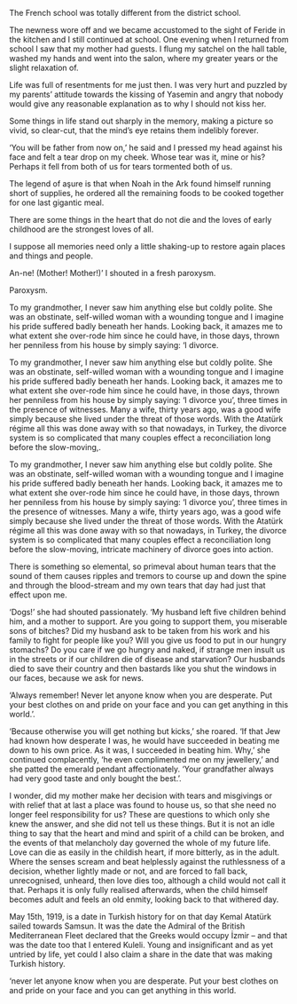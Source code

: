 

The French school was totally different from the district school.

The newness wore off and we became accustomed to the sight of Feride in the kitchen and I still continued at school. One evening when I returned from school I saw that my mother had guests. I flung my satchel on the hall table, washed my hands and went into the salon, where my greater years or the slight relaxation of.

Life was full of resentments for me just then. I was very hurt and puzzled by my parents’ attitude towards the kissing of Yasemin and angry that nobody would give any reasonable explanation as to why I should not kiss her.

Some things in life stand out sharply in the memory, making a picture so vivid, so clear-cut, that the mind’s eye retains them indelibly forever.

‘You will be father from now on,’ he said and I pressed my head against his face and felt a tear drop on my cheek. Whose tear was it, mine or his? Perhaps it fell from both of us for tears tormented both of us.

The legend of aşure is that when Noah in the Ark found himself running short of supplies, he ordered all the remaining foods to be cooked together for one last gigantic meal.

There are some things in the heart that do not die and the loves of early childhood are the strongest loves of all.

I suppose all memories need only a little shaking-up to restore again places and things and people.

An-ne! (Mother! Mother!)’ I shouted in a fresh paroxysm.

Paroxysm.

To my grandmother, I never saw him anything else but coldly polite. She was an obstinate, self-willed woman with a wounding tongue and I imagine his pride suffered badly beneath her hands. Looking back, it amazes me to what extent she over-rode him since he could have, in those days, thrown her penniless from his house by simply saying: ‘I divorce.

To my grandmother, I never saw him anything else but coldly polite. She was an obstinate, self-willed woman with a wounding tongue and I imagine his pride suffered badly beneath her hands. Looking back, it amazes me to what extent she over-rode him since he could have, in those days, thrown her penniless from his house by simply saying: ‘I divorce you’, three times in the presence of witnesses. Many a wife, thirty years ago, was a good wife simply because she lived under the threat of those words. With the Atatürk régime all this was done away with so that nowadays, in Turkey, the divorce system is so complicated that many couples effect a reconciliation long before the slow-moving,.

To my grandmother, I never saw him anything else but coldly polite. She was an obstinate, self-willed woman with a wounding tongue and I imagine his pride suffered badly beneath her hands. Looking back, it amazes me to what extent she over-rode him since he could have, in those days, thrown her penniless from his house by simply saying: ‘I divorce you’, three times in the presence of witnesses. Many a wife, thirty years ago, was a good wife simply because she lived under the threat of those words. With the Atatürk régime all this was done away with so that nowadays, in Turkey, the divorce system is so complicated that many couples effect a reconciliation long before the slow-moving, intricate machinery of divorce goes into action.

There is something so elemental, so primeval about human tears that the sound of them causes ripples and tremors to course up and down the spine and through the blood-stream and my own tears that day had just that effect upon me.

‘Dogs!’ she had shouted passionately. ‘My husband left five children behind him, and a mother to support. Are you going to support them, you miserable sons of bitches? Did my husband ask to be taken from his work and his family to fight for people like you? Will you give us food to put in our hungry stomachs? Do you care if we go hungry and naked, if strange men insult us in the streets or if our children die of disease and starvation? Our husbands died to save their country and then bastards like you shut the windows in our faces, because we ask for news.

‘Always remember! Never let anyone know when you are desperate. Put your best clothes on and pride on your face and you can get anything in this world.’.

‘Because otherwise you will get nothing but kicks,’ she roared. ‘If that Jew had known how desperate I was, he would have succeeded in beating me down to his own price. As it was, I succeeded in beating him. Why,’ she continued complacently, ‘he even complimented me on my jewellery,’ and she patted the emerald pendant affectionately. ‘Your grandfather always had very good taste and only bought the best.’.

I wonder, did my mother make her decision with tears and misgivings or with relief that at last a place was found to house us, so that she need no longer feel responsibility for us? These are questions to which only she knew the answer, and she did not tell us these things. But it is not an idle thing to say that the heart and mind and spirit of a child can be broken, and the events of that melancholy day governed the whole of my future life. Love can die as easily in the childish heart, if more bitterly, as in the adult. Where the senses scream and beat helplessly against the ruthlessness of a decision, whether lightly made or not, and are forced to fall back, unrecognised, unheard, then love dies too, although a child would not call it that. Perhaps it is only fully realised afterwards, when the child himself becomes adult and feels an old enmity, looking back to that withered day.

May 15th, 1919, is a date in Turkish history for on that day Kemal Atatürk sailed towards Samsun. It was the date the Admiral of the British Mediterranean Fleet declared that the Greeks would occupy İzmir – and that was the date too that I entered Kuleli. Young and insignificant and as yet untried by life, yet could I also claim a share in the date that was making Turkish history.

‘never let anyone know when you are desperate. Put your best clothes on and pride on your face and you can get anything in this world.


